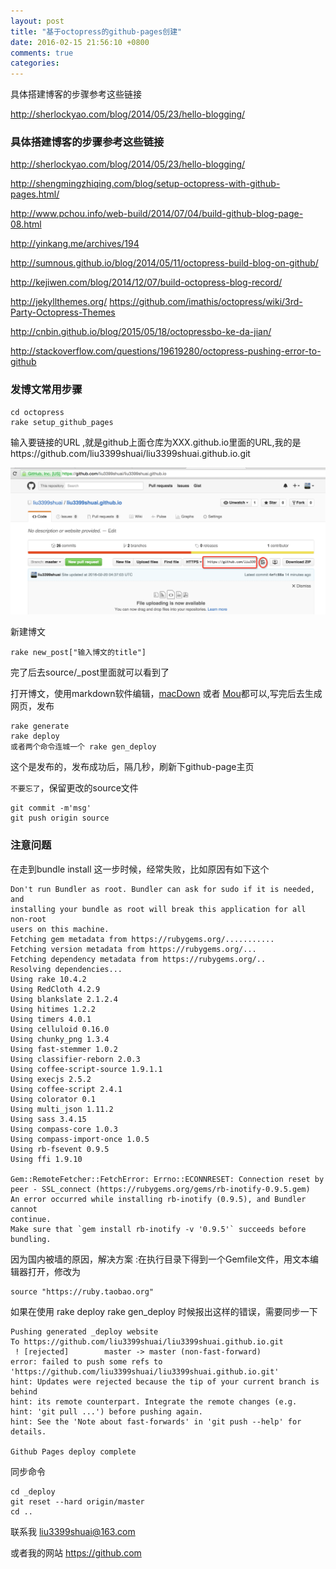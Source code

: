 ```yaml
---
layout: post
title: "基于octopress的github-pages创建"
date: 2016-02-15 21:56:10 +0800
comments: true
categories: 
---
```


具体搭建博客的步骤参考这些链接

http://sherlockyao.com/blog/2014/05/23/hello-blogging/

<!-- more -->

### 具体搭建博客的步骤参考这些链接

http://sherlockyao.com/blog/2014/05/23/hello-blogging/

http://shengmingzhiqing.com/blog/setup-octopress-with-github-pages.html/

http://www.pchou.info/web-build/2014/07/04/build-github-blog-page-08.html

http://yinkang.me/archives/194

http://sumnous.github.io/blog/2014/05/11/octopress-build-blog-on-github/

http://kejiwen.com/blog/2014/12/07/build-octopress-blog-record/

http://jekyllthemes.org/
https://github.com/imathis/octopress/wiki/3rd-Party-Octopress-Themes

http://cnbin.github.io/blog/2015/05/18/octopressbo-ke-da-jian/

http://stackoverflow.com/questions/19619280/octopress-pushing-error-to-github

### 发博文常用步骤

```
cd octopress
rake setup_github_pages
```
输入要链接的URL ,就是github上面仓库为XXX.github.io里面的URL,我的是https://github.com/liu3399shuai/liu3399shuai.github.io.git

![](/images/github_url.png)

新建博文

```
rake new_post["输入博文的title"]
```
完了后去source/_post里面就可以看到了

打开博文，使用markdown软件编辑，[macDown](http://macdown.uranusjr.com/) 或者 [Mou](http://25.io/mou/)都可以,写完后去生成网页，发布

```
rake generate
rake deploy
或者两个命令连城一个 rake gen_deploy
```
这个是发布的，发布成功后，隔几秒，刷新下github-page主页

`不要忘了`，保留更改的source文件

```
git commit -m'msg'
git push origin source
```

### 注意问题

在走到bundle install 这一步时候，经常失败，比如原因有如下这个

```
Don't run Bundler as root. Bundler can ask for sudo if it is needed, and
installing your bundle as root will break this application for all non-root
users on this machine.
Fetching gem metadata from https://rubygems.org/...........
Fetching version metadata from https://rubygems.org/...
Fetching dependency metadata from https://rubygems.org/..
Resolving dependencies...
Using rake 10.4.2
Using RedCloth 4.2.9
Using blankslate 2.1.2.4
Using hitimes 1.2.2
Using timers 4.0.1
Using celluloid 0.16.0
Using chunky_png 1.3.4
Using fast-stemmer 1.0.2
Using classifier-reborn 2.0.3
Using coffee-script-source 1.9.1.1
Using execjs 2.5.2
Using coffee-script 2.4.1
Using colorator 0.1
Using multi_json 1.11.2
Using sass 3.4.15
Using compass-core 1.0.3
Using compass-import-once 1.0.5
Using rb-fsevent 0.9.5
Using ffi 1.9.10

Gem::RemoteFetcher::FetchError: Errno::ECONNRESET: Connection reset by peer - SSL_connect (https://rubygems.org/gems/rb-inotify-0.9.5.gem)
An error occurred while installing rb-inotify (0.9.5), and Bundler cannot
continue.
Make sure that `gem install rb-inotify -v '0.9.5'` succeeds before bundling.
```

因为国内被墙的原因，解决方案 :在执行目录下得到一个Gemfile文件，用文本编辑器打开，修改为
```
source "https://ruby.taobao.org"
```

如果在使用 rake deploy rake gen_deploy 时候报出这样的错误，需要同步一下

```
Pushing generated _deploy website
To https://github.com/liu3399shuai/liu3399shuai.github.io.git
 ! [rejected]        master -> master (non-fast-forward)
error: failed to push some refs to 'https://github.com/liu3399shuai/liu3399shuai.github.io.git'
hint: Updates were rejected because the tip of your current branch is behind
hint: its remote counterpart. Integrate the remote changes (e.g.
hint: 'git pull ...') before pushing again.
hint: See the 'Note about fast-forwards' in 'git push --help' for details.

Github Pages deploy complete
```

同步命令

```
cd _deploy
git reset --hard origin/master
cd ..
```

联系我 <liu3399shuai@163.com>

或者我的网站 <https://github.com>
